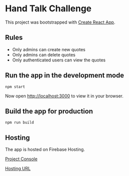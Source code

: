 # Hand Talk Challenge

This project was bootstrapped with [Create React App](https://github.com/facebook/create-react-app).

## Rules

- Only admins can create new quotes
- Only admins can delete quotes
- Only authenticated users can view the quotes

## Run the app in the development mode

```shell
npm start
```

Now open [http://localhost:3000](http://localhost:3000) to view it in your browser.

## Build the app for production

```shell
npm run build
```

## Hosting

The app is hosted on Firebase Hosting.

[Project Console](https://console.firebase.google.com/u/0/project/node-on-fire-d851e/overview)

[Hosting URL](https://node-on-fire-d851e.web.app/)

